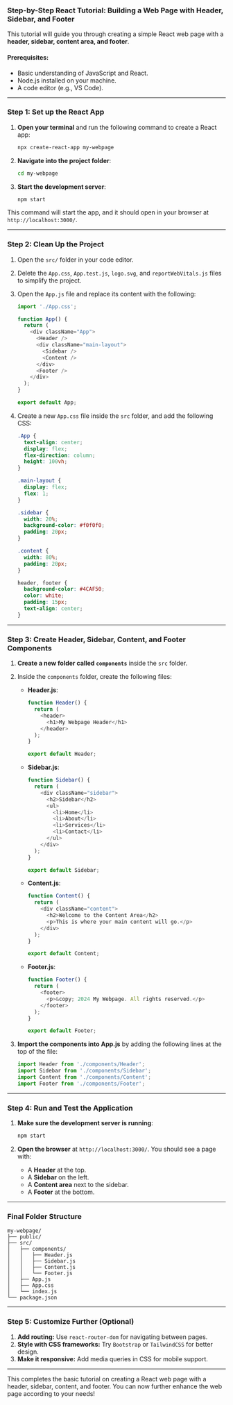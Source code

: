 ### Step-by-Step React Tutorial: Building a Web Page with Header, Sidebar, and Footer

This tutorial will guide you through creating a simple React web page with a **header, sidebar, content area, and footer**.

#### Prerequisites:
- Basic understanding of JavaScript and React.
- Node.js installed on your machine.
- A code editor (e.g., VS Code).

---

### Step 1: Set up the React App

1. **Open your terminal** and run the following command to create a React app:

   ```bash
   npx create-react-app my-webpage
   ```

2. **Navigate into the project folder**:

   ```bash
   cd my-webpage
   ```

3. **Start the development server**:

   ```bash
   npm start
   ```

This command will start the app, and it should open in your browser at `http://localhost:3000/`.

---

### Step 2: Clean Up the Project

1. Open the `src/` folder in your code editor.
2. Delete the `App.css`, `App.test.js`, `logo.svg`, and `reportWebVitals.js` files to simplify the project.
3. Open the `App.js` file and replace its content with the following:

   ```javascript
   import './App.css';

   function App() {
     return (
       <div className="App">
         <Header />
         <div className="main-layout">
           <Sidebar />
           <Content />
         </div>
         <Footer />
       </div>
     );
   }

   export default App;
   ```

4. Create a new `App.css` file inside the `src` folder, and add the following CSS:

   ```css
   .App {
     text-align: center;
     display: flex;
     flex-direction: column;
     height: 100vh;
   }

   .main-layout {
     display: flex;
     flex: 1;
   }

   .sidebar {
     width: 20%;
     background-color: #f0f0f0;
     padding: 20px;
   }

   .content {
     width: 80%;
     padding: 20px;
   }

   header, footer {
     background-color: #4CAF50;
     color: white;
     padding: 15px;
     text-align: center;
   }
   ```

---

### Step 3: Create Header, Sidebar, Content, and Footer Components

1. **Create a new folder called `components`** inside the `src` folder.
2. Inside the `components` folder, create the following files:

   - **Header.js**:

     ```javascript
     function Header() {
       return (
         <header>
           <h1>My Webpage Header</h1>
         </header>
       );
     }

     export default Header;
     ```

   - **Sidebar.js**:

     ```javascript
     function Sidebar() {
       return (
         <div className="sidebar">
           <h2>Sidebar</h2>
           <ul>
             <li>Home</li>
             <li>About</li>
             <li>Services</li>
             <li>Contact</li>
           </ul>
         </div>
       );
     }

     export default Sidebar;
     ```

   - **Content.js**:

     ```javascript
     function Content() {
       return (
         <div className="content">
           <h2>Welcome to the Content Area</h2>
           <p>This is where your main content will go.</p>
         </div>
       );
     }

     export default Content;
     ```

   - **Footer.js**:

     ```javascript
     function Footer() {
       return (
         <footer>
           <p>&copy; 2024 My Webpage. All rights reserved.</p>
         </footer>
       );
     }

     export default Footer;
     ```

3. **Import the components into App.js** by adding the following lines at the top of the file:

   ```javascript
   import Header from './components/Header';
   import Sidebar from './components/Sidebar';
   import Content from './components/Content';
   import Footer from './components/Footer';
   ```

---

### Step 4: Run and Test the Application

1. **Make sure the development server is running**:

   ```bash
   npm start
   ```

2. **Open the browser** at `http://localhost:3000/`. You should see a page with:
   - A **Header** at the top.
   - A **Sidebar** on the left.
   - A **Content area** next to the sidebar.
   - A **Footer** at the bottom.

---

### Final Folder Structure

```
my-webpage/
├── public/
├── src/
│   ├── components/
│   │   ├── Header.js
│   │   ├── Sidebar.js
│   │   ├── Content.js
│   │   └── Footer.js
│   ├── App.js
│   ├── App.css
│   └── index.js
└── package.json
```

---

### Step 5: Customize Further (Optional)

1. **Add routing:** Use `react-router-dom` for navigating between pages.
2. **Style with CSS frameworks:** Try `Bootstrap` or `TailwindCSS` for better design.
3. **Make it responsive:** Add media queries in CSS for mobile support.

---

This completes the basic tutorial on creating a React web page with a header, sidebar, content, and footer. You can now further enhance the web page according to your needs!
